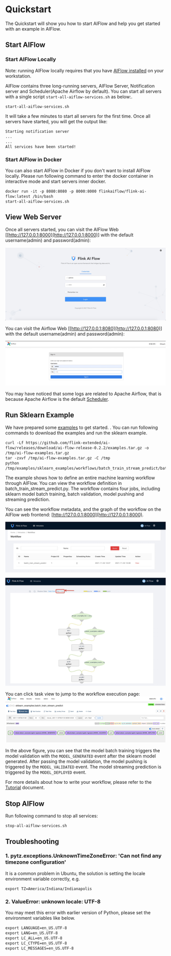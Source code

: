 # Quickstart

The Quickstart will show you how to start AIFlow and help you get started with an example in AIFlow.

## Start AIFlow

### Start AIFlow Locally

Note: running AIFlow locally requires that you have [AIFlow installed](../deployment/installation.md) on your workstation.

AIFlow contains three long-running servers, 
AIFlow Server, Notification server and Scheduler(Apache Airflow by default).
You can start all servers with a single script `start-all-aiflow-services.sh` as below:.

```shell
start-all-aiflow-services.sh
```

It will take a few minutes to start all servers for the first time. Once all servers have started, you will get the output like:

```text
Starting notification server
...
...
All services have been started!
```

### Start AIFlow in Docker

You can also start AIFlow in Docker if you don't want to install AIFlow locally. 
Please run following command to enter the docker container in interactive mode and start servers inner docker. 

```shell script
docker run -it -p 8080:8080 -p 8000:8000 flinkaiflow/flink-ai-flow:latest /bin/bash
start-all-aiflow-services.sh
```

## View Web Server

Once all servers started, you can visit the AIFlow Web [[http://127.0.0.1:8000](http://127.0.0.1:8000)] with the default username(admin) and password(admin):

![aiflow login ui](../images/ai_flow_webui.jpg)

You can visit the Airflow Web [[http://127.0.0.1:8080](http://127.0.0.1:8080)] 
with the default username(admin) and password(admin):

![airflow login ui](../images/airflow_login_ui.png)

You may have noticed that some logs are related to Apache Airflow, that is because Apache Airflow is the default 
[Scheduler](../architecture/overview.md). 

## Run Sklearn Example

We have prepared some [examples](https://github.com/alibaba/flink-ai-extended/releases/download/ai-flow-release-0.2.2/ai-flow-examples.tar.gz) to get started. . 
You can run following commands to download the examples and run the sklearn example.

```shell
curl -Lf https://github.com/flink-extended/ai-flow/releases/download/ai-flow-release-0.2.2/examples.tar.gz -o /tmp/ai-flow-examples.tar.gz
tar -zxvf /tmp/ai-flow-examples.tar.gz -C /tmp
python /tmp/examples/sklearn_examples/workflows/batch_train_stream_predict/batch_train_stream_predict.py
```

The example shows how to define an entire machine learning workflow through AIFlow. 
You can view the workflow definition in batch_train_stream_predict.py. 
The workflow contains four jobs, including sklearn model batch training, batch validation, model pushing and streaming prediction.

You can see the workflow metadata, and the graph of the workflow on the AIFlow web frontend: [http://127.0.0.1:8000](http://127.0.0.1:8000).

![The metadata of the workflow](../images/sklearn_batch_train_stream_predict_meta.png)

![The graph of the workflow](../images/sklearn_batch_train_stream_predict_graph.png)

You can click task view to jump to the workflow execution page:
![The execution of the workflow](../images/sklearn_batch_train_stream_predict_execution.png)

In the above figure, you can see that the model batch training triggers the model validation with the `MODEL_GENERATED` 
event after the sklearn model generated. After passing the model validation, 
the model pushing is triggered by the `MODEL_VALIDATED` event. 
The model streaming prediction is triggered by the `MODEL_DEPLOYED` event.

For more details about how to write your workflow, please refer to the [Tutorial](../workflow_development/tutorial.md) document.

## Stop AIFlow

Run following command to stop all services:

```shell
stop-all-aiflow-services.sh
```

## Troubleshooting

### 1. pytz.exceptions.UnknownTimeZoneError: 'Can not find any timezone configuration'

It is a common problem in Ubuntu, the solution is setting the locale environment variable correctly, e.g.
```
export TZ=America/Indiana/Indianapolis
```

### 2. ValueError: unknown locale: UTF-8

You may meet this error with earlier version of Python, please set the environment variables like below.

```text
export LANGUAGE=en_US.UTF-8
export LANG=en_US.UTF-8
export LC_ALL=en_US.UTF-8
export LC_CTYPE=en_US.UTF-8
export LC_MESSAGES=en_US.UTF-8
```
